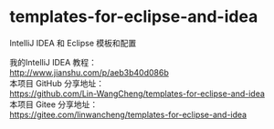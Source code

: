# templates-for-eclipse-and-idea
IntelliJ IDEA 和 Eclipse 模板和配置

我的IntelliJ IDEA 教程：  
http://www.jianshu.com/p/aeb3b40d086b  
本项目 GitHub 分享地址：  
https://github.com/Lin-WangCheng/templates-for-eclipse-and-idea  
本项目 Gitee 分享地址：  
https://gitee.com/linwancheng/templates-for-eclipse-and-idea  